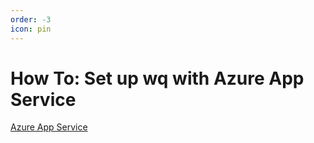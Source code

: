 ```yaml
---
order: -3
icon: pin
---
```


How To: Set up wq with Azure App Service
========================================

[Azure App Service][appservice]


[appservice]: https://azure.microsoft.com/products/app-service